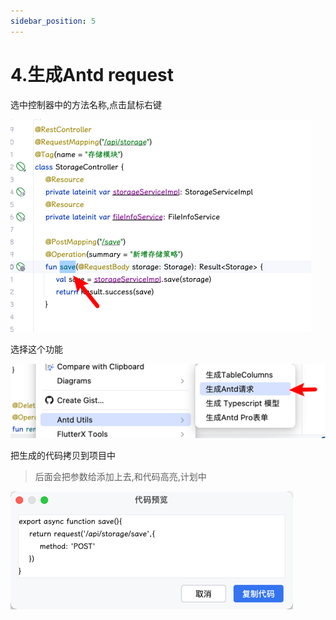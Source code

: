 ```yaml
---
sidebar_position: 5
---
```


# 4.生成Antd request


选中控制器中的方法名称,点击鼠标右键

![img.png](/antd/img_8.png)

选择这个功能

![img.png](/antd/img_9.png)

把生成的代码拷贝到项目中

> 后面会把参数给添加上去,和代码高亮,计划中

![img.png](/antd/img_10.png)

